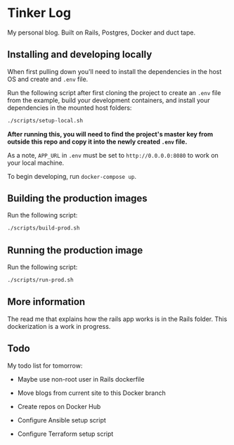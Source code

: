 # Tinker Log

My personal blog. Built on Rails, Postgres, Docker and duct tape.

## Installing and developing locally

When first pulling down you'll need to install the dependencies in the host OS and create and `.env` file.

Run the following script after first cloning the project to create an `.env` file from the example, build your development containers, and install your dependencies in the mounted host folders:

```sh
./scripts/setup-local.sh
```

**After running this, you will need to find the project's master key from outside this repo and copy it into the newly created `.env` file.**

As a note, `APP_URL` in `.env` must be set to `http://0.0.0.0:8080` to work on your local machine.

To begin developing, run `docker-compose up`.

## Building the production images

Run the following script:

```sh
./scripts/build-prod.sh
```

## Running the production image

Run the following script:

```sh
./scripts/run-prod.sh
```

## More information

The read me that explains how the rails app works is in the Rails folder. This dockerization is a work in progress.

## Todo

My todo list for tomorrow:

- Maybe use non-root user in Rails dockerfile

- Move blogs from current site to this Docker branch

- Create repos on Docker Hub
- Configure Ansible setup script
- Configure Terraform setup script
